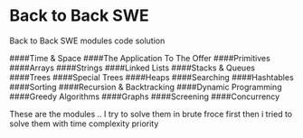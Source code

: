 # Back to Back SWE
Back to Back SWE modules code solution 

####Time & Space
####The Application To The Offer
####Primitives
####Arrays
####Strings
####Linked Lists
####Stacks & Queues
####Trees
####Special Trees
####Heaps
####Searching
####Hashtables
####Sorting
####Recursion & Backtracking
####Dynamic Programming
####Greedy Algorithms
####Graphs
####Screening
####Concurrency

These are the modules .. I try to solve them in brute froce first then i tried to solve them with time complexity priority
